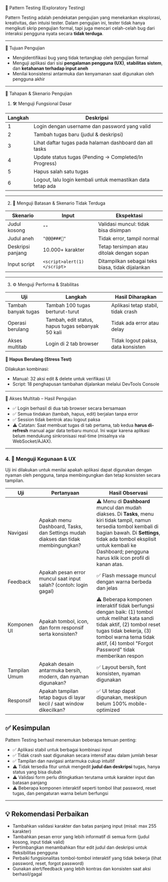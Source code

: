 🧩 Pattern Testing (Exploratory Testing)

Pattern Testing adalah pendekatan pengujian yang menekankan eksplorasi, kreativitas, dan intuisi tester. Dalam pengujian ini, tester tidak hanya mengikuti skrip pengujian formal, tapi juga mencari celah-celah bug dari interaksi pengguna nyata secara **tidak terduga**.

---

🎯 Tujuan Pengujian

- Mengidentifikasi bug yang tidak tertangkap oleh pengujian formal
- Menguji aplikasi dari sisi **pengalaman pengguna (UX)**, **stabilitas sistem**, dan **ketahanan terhadap input aneh**
- Menilai konsistensi antarmuka dan kenyamanan saat digunakan oleh pengguna akhir

---

🧪 Tahapan & Skenario Pengujian

1. 🛠 Menguji Fungsional Dasar

| Langkah | Deskripsi |
|--------|-----------|
| 1 | Login dengan username dan password yang valid |
| 2 | Tambah tugas baru (judul & deskripsi) |
| 3 | Lihat daftar tugas pada halaman dashboard dan all tasks |
| 4 | Update status tugas (Pending → Completed/In Progress) |
| 5 | Hapus salah satu tugas |
| 6 | Logout, lalu login kembali untuk memastikan data tetap ada |


---

2. 🚧 Menguji Batasan & Skenario Tidak Terduga

| Skenario | Input | Ekspektasi |
|----------|-------|------------|
| Judul kosong | `""` | Validasi muncul: tidak bisa disimpan |
| Judul aneh | `"@@@###🤯"` | Tidak error, tampil normal |
| Deskripsi panjang | 10.000+ karakter | Tetap tersimpan atau ditolak dengan sopan |
| Input script | `<script>alert(1)</script>` | Ditampilkan sebagai teks biasa, tidak dijalankan |

---

3. ⚙️ Menguji Performa & Stabilitas

| Uji | Langkah | Hasil Diharapkan |
|-----|--------|------------------|
| Tambah banyak tugas | Tambah 100 tugas berturut-turut | Aplikasi tetap stabil, tidak crash |
| Operasi berulang | Tambah, edit status, hapus tugas sebanyak 50 kali | Tidak ada error atau delay |
| Akses multitab | Login di 2 tab browser | Tidak logout paksa, data konsisten |



🔁 **Hapus Berulang (Stress Test)**

Dilakukan kombinasi:
- Manual: 32 aksi edit & delete untuk verifikasi UI
- Script: 18 penghapusan tambahan dijalankan melalui DevTools Console

---

🔁 Akses Multitab – Hasil Pengujian

- ✅ Login berhasil di dua tab browser secara bersamaan
- ✅ Semua tindakan (tambah, hapus, edit) berjalan tanpa error
- ✅ Session tidak bentrok atau logout paksa
- ⚠️ Catatan: Saat membuat tugas di tab pertama, tab kedua **harus di-refresh** manual agar data terbaru muncul. Ini wajar karena aplikasi belum mendukung sinkronisasi real-time (misalnya via WebSocket/AJAX).


---

### 4. 🎨 Menguji Kegunaan & UX

Uji ini dilakukan untuk menilai apakah aplikasi dapat digunakan dengan nyaman oleh pengguna, tanpa membingungkan dan tetap konsisten secara tampilan.

| Uji                | Pertanyaan                                                      | Hasil Observasi                                               |
|--------------------|------------------------------------------------------------------|---------------------------------------------------------------|
| Navigasi           | Apakah menu Dashboard, Tasks, dan Settings mudah diakses dan tidak membingungkan? | ⚠️ Menu di **Dashboard** muncul dan mudah diakses. Di **Tasks**, menu kiri tidak tampil, namun tersedia tombol kembali di bagian bawah. Di **Settings**, tidak ada tombol eksplisit untuk kembali ke Dashboard; pengguna harus klik icon profil di kanan atas. |
| Feedback           | Apakah pesan error muncul saat input salah? (contoh: login gagal) | ✅ Flash message muncul dengan warna berbeda dan jelas |
| Komponen UI        | Apakah tombol, icon, dan form responsif serta konsisten?        | ⚠️ Beberapa komponen interaktif tidak berfungsi dengan baik: (1) tombol untuk melihat kata sandi tidak aktif, (2) tombol reset tugas tidak bekerja, (3) tombol warna tema tidak aktif, (4) tombol "Forgot Password" tidak memberikan respon |
| Tampilan Umum      | Apakah desain antarmuka bersih, modern, dan nyaman digunakan?    | ✅ Layout bersih, font konsisten, nyaman digunakan |
| Responsif          | Apakah tampilan tetap bagus di layar kecil / saat window dikecilkan? | ✅ UI tetap dapat digunakan, meskipun belum 100% mobile-optimized |



## ✅ Kesimpulan

Pattern Testing berhasil menemukan beberapa temuan penting:

- ✅ Aplikasi stabil untuk berbagai kombinasi input
- ✅ Tidak crash saat digunakan secara intensif atau dalam jumlah besar
- ✅ Tampilan dan navigasi antarmuka cukup intuitif
- ⚠️ Tidak tersedia fitur untuk mengedit **judul dan deskripsi** tugas, hanya status yang bisa diubah
- ⚠️ Validasi form perlu ditingkatkan terutama untuk karakter input dan batasan panjang
- ⚠️ Beberapa komponen interaktif seperti tombol lihat password, reset tugas, dan pengaturan warna belum berfungsi

---

## 💡 Rekomendasi Perbaikan

- Tambahkan validasi karakter dan batas panjang input (misal: max 255 karakter)
- Tambahkan pesan error yang lebih informatif di semua form (judul kosong, input tidak valid)
- Pertimbangkan menambahkan fitur edit judul dan deskripsi untuk fleksibilitas pengguna
- Perbaiki fungsionalitas tombol-tombol interaktif yang tidak bekerja (lihat password, reset, forgot password)
- Gunakan alert/feedback yang lebih kontras dan konsisten saat aksi berhasil/gagal
